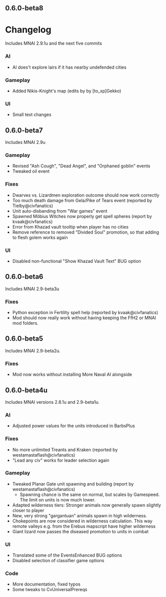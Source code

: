 ## 0.6.0-beta8

# Changelog

Includes MNAI 2.9.1u and the next five commits

### AI
* AI does't explore lairs if it has nearby undefended cities

### Gameplay
* Added Nikis-Knight's map (edits by by [to_xp]Gekko)

### UI
* Small text changes


## 0.6.0-beta7

Includes MNAI 2.9u

### Gameplay
* Revised "Ash Cough", "Dead Angel", and "Orphaned goblin" events
* Tweaked oil event

### Fixes
* Dwarves vs. Lizardmen exploration outcome should now work correctly
* Too much death damage from Gela/Pike of Tears event (reported by Tielby@civfanatics)
* Unit auto-disbanding from "War games" event
* Spawned Möbius Witches now properly get spell spheres (report by kvaak@civfanatics)
* Error from Khazad vault tooltip when player has no cities
* Remove reference to removed "Divided Soul" promotion, so that adding to flesh golem works again

### UI
* Disabled non-functional "Show Khazad Vault Text" BUG option


## 0.6.0-beta6

Includes MNAI 2.9-beta3u

### Fixes
* Python exception in Fertility spell help (reported by kvaak@civfanatics)
* Mod should now really work without having keeping the FfH2 or MNAI mod folders.


## 0.6.0-beta5

Includes MNAI 2.9-beta2u.

### Fixes
* Mod now works without installing More Naval AI alongside


## 0.6.0-beta4u

Includes MNAI versions 2.8.1u and 2.9-beta1u.

### AI
* Adjusted power values for the units introduced in BarbsPlus

### Fixes
* No more unlimited Treants and Kraken (reported by westamastaflash@civfanatics)
* "Lead any civ" works for leader selection again

### Gameplay
* Tweaked Planar Gate unit spawning and building (report by westamastaflash@civfanatics)
	* Spawning chance is the same on normal, but scales by Gamespeed. The limit on units is now much lower.
* Adapted wilderness tiers: Stronger animals now generally spawn slightly closer to player
* New, very strong "gargantuan" animals spawn in high wilderness.
* Chokepoints are now considered in wilderness calculation. This way remote valleys e.g. from the Erebus mapscript have higher wilderness
* Giant lizard now passes the diseased promotion to units in combat

### UI
* Translated some of the EventsEnhanced BUG options
* Disabled selection of classifier game options

### Code
* More documentation, fixed typos
* Some tweaks to CvUniversalPrereqs
